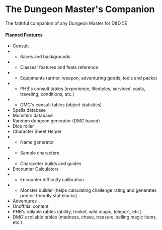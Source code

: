 # The Dungeon Master's Companion
The faithful companion of any Dungeon Master for D&amp;D 5E

#### Planned Features
* Consult
* * Races and backgrounds
* * Classes' features and feats reference
* * Equipments (armor, weapon, adventuring goods, tools and packs)
* * PHB's consult tables (experience, lifestyles, services' costs, traveling, conditions, etc.)
* * DMG's consult tables (object statistics)
* Spells database
* Monsters database
* Random dungeon generator (DMG based)
* Dice roller
* Character Sheet Helper
* * Name generator
* * Sample characters
* * Characeter builds and guides
* Encounter Calculators
* * Encounter difficulty calibration
* * Monster builder (helps calculating challenge rating and generates printer-friendly stat blocks)
* Adventures
* Unoffitial content
* PHB's rollable rables (ability, trinket, wild magic, teleport, etc.)
* DMG's rollable tables (madness, chase, treasure, selling magic items, etc.)
